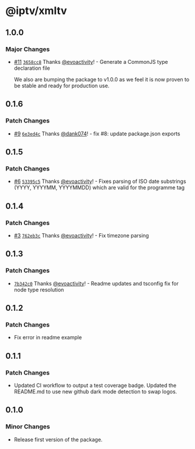 # @iptv/xmltv

## 1.0.0

### Major Changes

- [#11](https://github.com/ektotv/xmltv/pull/11) [`3658cc8`](https://github.com/ektotv/xmltv/commit/3658cc8b9b08a197ecf64f3815fe073c14cf4580) Thanks [@evoactivity](https://github.com/evoactivity)! - Generate a CommonJS type declaration file

  We also are bumping the package to v1.0.0 as we feel it is now proven to be stable and ready for production use.

## 0.1.6

### Patch Changes

- [#9](https://github.com/ektotv/xmltv/pull/9) [`6e3ed4c`](https://github.com/ektotv/xmltv/commit/6e3ed4c7abfdd4ee71bba4070c368a7c13b9e2ba) Thanks [@dank074](https://github.com/dank074)! - fix #8: update package.json exports

## 0.1.5

### Patch Changes

- [#6](https://github.com/ektotv/xmltv/pull/6) [`53395c5`](https://github.com/ektotv/xmltv/commit/53395c5db06f767014d665d43977e33b392e5ad6) Thanks [@evoactivity](https://github.com/evoactivity)! - Fixes parsing of ISO date substrings (YYYY, YYYYMM, YYYYMMDD) which are valid for the programme <date> tag

## 0.1.4

### Patch Changes

- [#3](https://github.com/ektotv/xmltv/pull/3) [`762eb3c`](https://github.com/ektotv/xmltv/commit/762eb3c83caa3f3a317a5639f95b5fdba9590a98) Thanks [@evoactivity](https://github.com/evoactivity)! - Fix timezone parsing

## 0.1.3

### Patch Changes

- [`7b342c0`](https://github.com/ektotv/xmltv/commit/7b342c09c84f29a3c724c3245395315fbf99272e) Thanks [@evoactivity](https://github.com/evoactivity)! - Readme updates and tsconfig fix for node type resolution

## 0.1.2

### Patch Changes

- Fix error in readme example

## 0.1.1

### Patch Changes

- Updated CI workflow to output a test coverage badge. Updated the README.md to use new github dark mode detection to swap logos.

## 0.1.0

### Minor Changes

- Release first version of the package.
